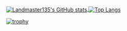 <!-- - 👋 Hi, I’m @Landmaster135
- 👀 I’m interested in ...
- 🌱 I’m currently learning ...
- 💞️ I’m looking to collaborate on ...
- 📫 How to reach me ... -->

<!---
Landmaster135/Landmaster135 is a ✨ special ✨ repository because its `README.md` (this file) appears on your GitHub profile.
You can click the Preview link to take a look at your changes.
--->

<a href="https://github.com/anuraghazra/github-readme-stats">
  <img align="center" alt="Landmaster135's GitHub stats" src="https://github-readme-stats.vercel.app/api/pin/?username=Landmaster135&theme=tokyonight&show_icons=true&repo=github-readme-stats" />
</a>
<a href="https://github.com/anuraghazra/convoychat">
  <img align="center" alt="Top Langs" src="https://github-readme-stats.vercel.app/api/top-langs/?username=Landmaster135&layout=compact&theme=tokyonight" />
</a>

<!-- [![Top Langs](https://github-readme-stats.vercel.app/api/top-langs/?username=Landmaster135&layout=compact&theme=tokyonight)
](https://github.com/anuraghazra/github-readme-stats)

[![Landmaster135's GitHub stats](https://github-readme-stats.vercel.app/api?username=Landmaster135&theme=tokyonight&show_icons=true)](https://github.com/anuraghazra/github-readme-stats) -->

[![trophy](https://github-profile-trophy.vercel.app/?username=Landmaster135&theme=onedark&column=7
)](https://github.com/ryo-ma/github-profile-trophy)
